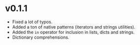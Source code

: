 
# v0.1.1

- Fixed a lot of typos.
- Added a ton of native patterns (iterators and strings utilities).
- Added the `in` operator for inclusion in lists, dicts and strings.
- Dictionary comprehensions.
